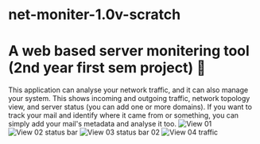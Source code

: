 # net-moniter-1.0v-scratch
A web based server monitering tool (2nd year first sem project) 🐧
================================================================

This application can analyse your network traffic, and it can also manage your system. This shows incoming and outgoing traffic, network topology view, and server status (you can add one or more domains). If you want to track your mail and identify where it came from or something, you can simply add your mail's metadata and analyse it too.
![View 01](https://pbs.twimg.com/media/Fk41Z-LXwAE9p98?format=jpg&name=large)
![View 02 status bar](https://pbs.twimg.com/media/Fk41xiXWYAAPRCQ?format=png&name=large)
![View 03 status bar 02 ](https://pbs.twimg.com/media/Fk42ukuXgAE8qul?format=jpg&name=large)
![View 04 traffic](https://pbs.twimg.com/media/Fk423tqXgAAu2lw?format=png&name=medium)

